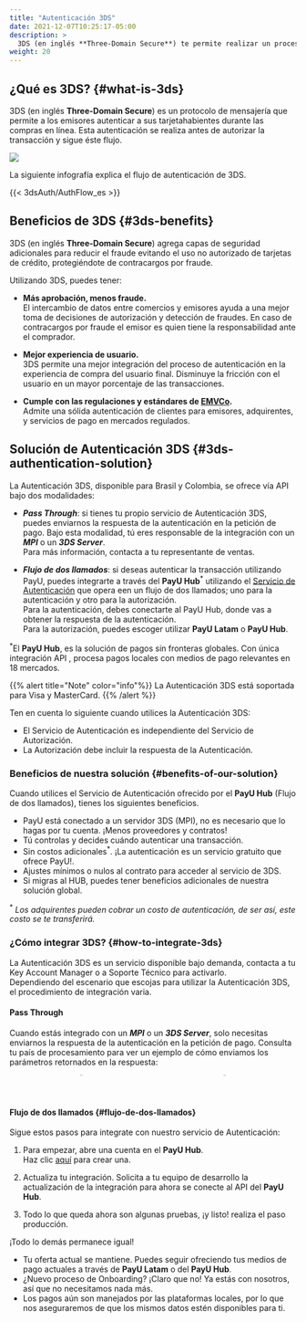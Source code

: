 ```yaml
---
title: "Autenticación 3DS"
date: 2021-12-07T10:25:17-05:00
description: >
  3DS (en inglés **Three-Domain Secure**) te permite realizar un proceso de autenticación intuitivo y amigable con el cliente. 3DS agrega capas de seguridad adicionales para reducir el fraude evitando el uso no autorizado de tarjetas de crédito. 
weight: 20
---
```


## ¿Qué es 3DS? {#what-is-3ds}
3DS (en inglés **Three-Domain Secure**) es un protocolo de mensajería que permite a los emisores autenticar a sus tarjetahabientes durante las compras en línea. Esta autenticación se realiza antes de autorizar la transacción y sigue éste flujo.

![](/assets/3DS/3DS_whatis_es.png)

La siguiente infografía explica el flujo de autenticación de 3DS.

{{< 3dsAuth/AuthFlow_es >}}

## Beneficios de 3DS {#3ds-benefits}
3DS (en inglés **Three-Domain Secure**) agrega capas de seguridad adicionales para reducir el fraude evitando el uso no autorizado de tarjetas de crédito, protegiéndote de contracargos por fraude. 

Utilizando 3DS, puedes tener:

* **Más aprobación, menos fraude.**<br>
El intercambio de datos entre comercios y emisores ayuda a una mejor toma de decisiones de autorización y detección de fraudes. En caso de contracargos por fraude el emisor es quien tiene la responsabilidad ante el comprador.

* **Mejor experiencia de usuario.**<br>
3DS permite una mejor integración del proceso de autenticación en la experiencia de compra del usuario final. Disminuye la fricción con el usuario en un mayor porcentaje de las transacciones.

* **Cumple con las regulaciones y estándares de [EMVCo](https://www.emvco.com/emv-technologies/3d-secure/).**<br>
Admite una sólida autenticación de clientes para emisores, adquirentes, y servicios de pago en mercados regulados. 

## Solución de Autenticación 3DS {#3ds-authentication-solution}
La Autenticación 3DS, disponible para Brasil y Colombia, se ofrece vía API bajo dos modalidades:

* _**Pass Through**_: si tienes tu propio servicio de Autenticación 3DS, puedes enviarnos la respuesta de la autenticación en la petición de pago. Bajo esta modalidad, tú eres responsable de la integración con un _**MPI**_ o un _**3DS Server**_.<br>Para más información, contacta a tu representante de ventas.

* _**Flujo de dos llamados**_: si deseas autenticar la transacción utilizando PayU, puedes integrarte a través del **PayU Hub**<sup>\*</sup> utilizando el [Servicio de Autenticación](https://developers.paymentsos.com/docs/threed-d-secure-authentication-service.html) que opera een un flujo de dos llamados; uno para la autenticación y otro para la autorización.<br>Para la autenticación, debes conectarte al PayU Hub, donde vas a obtener la respuesta de la autenticación.<br>Para la autorización, puedes escoger utilizar **PayU Latam** o **PayU Hub**.

<sup>\*</sup>El **PayU Hub**, es la solución de pagos sin fronteras globales. Con única integración API , procesa pagos locales con medios de pago relevantes en 18 mercados.

{{% alert title="Note" color="info"%}}
La Autenticación 3DS está soportada para Visa y MasterCard.
{{% /alert %}}

Ten en cuenta lo siguiente cuando utilices la Autenticación 3DS:

* El Servicio de Autenticación es independiente del Servicio de Autorización.
* La Autorización debe incluir la respuesta de la Autenticación.

### Beneficios de nuestra solución {#benefits-of-our-solution}
Cuando utilices el Servicio de Autenticación ofrecido por el **PayU Hub** (Flujo de dos llamados), tienes los siguientes beneficios.

* PayU está conectado a un servidor 3DS (MPI), no es necesario que lo hagas por tu cuenta. ¡Menos proveedores y contratos!
* Tú controlas y decides cuándo autenticar una transacción.
* Sin costos adicionales<sup>\*</sup>. ¡La autenticación es un servicio gratuito que ofrece PayU!.
* Ajustes mínimos o nulos al contrato para acceder al servicio de 3DS.
* Si migras al HUB, puedes tener beneficios adicionales de nuestra solución global.

<sup>\*</sup> _Los adquirentes pueden cobrar un costo de autenticación, de ser así, este costo se te transferirá._

### ¿Cómo integrar 3DS? {#how-to-integrate-3ds}
La Autenticación 3DS es un servicio disponible bajo demanda, contacta a tu Key Account Manager o a Soporte Técnico para activarlo.<br>Dependiendo del escenario que escojas para utilizar la Autenticación 3DS, el procedimiento de integración varia.

#### Pass Through
Cuando estás integrado con un _**MPI**_ o un _**3DS Server**_, solo necesitas enviarnos la respuesta de la autenticación en la petición de pago. Consulta tu país de procesamiento para ver un ejemplo de cómo enviamos los parámetros retornados en la respuesta:

<div style="display: flex;">
  <div style="float: left;width: 50%;text-align: center;">
    <a href='{{< ref "Payments-API-Brazil.md#considerations" >}}'><img src="/assets/Brasil.png" width="10%"/></a>
  </div>
  <div style="float: left;width: 50%;text-align: center;">
    <a href='{{< ref "Payments-API-Colombia.md#considerations" >}}'><img src="/assets/Colombia.png" width="10%"/></a>
  </div>
</div>
<br>

#### Flujo de dos llamados {#flujo-de-dos-llamados}
Sigue estos pasos para integrate con nuestro servicio de Autenticación:

1. Para empezar, abre una cuenta en el **PayU Hub**.<br>Haz clic [aquí](https://control.paymentsos.com/signup) para crear una.

2. Actualiza tu integración. Solicita a tu equipo de desarrollo la actualización de la integración para ahora se conecte al API del **PayU Hub**.

3. Todo lo que queda ahora son algunas pruebas, ¡y listo! realiza el paso producción. 

¡Todo lo demás permanece igual!

* Tu oferta actual se mantiene. Puedes seguir ofreciendo tus medios de pago actuales a través de **PayU Latam** o del **PayU Hub**.
* ¿Nuevo proceso de Onboarding? ¡Claro que no! Ya estás con nosotros, así que no necesitamos nada más.
* Los pagos aún son manejados por las plataformas locales, por lo que nos aseguraremos de que los mismos datos estén disponibles para ti.
